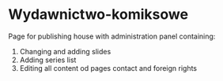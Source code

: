 # Wydawnictwo-komiksowe

Page for publishing house with administration panel containing:
1. Changing and adding slides
2. Adding series list
3. Editing all content od pages contact and foreign rights
